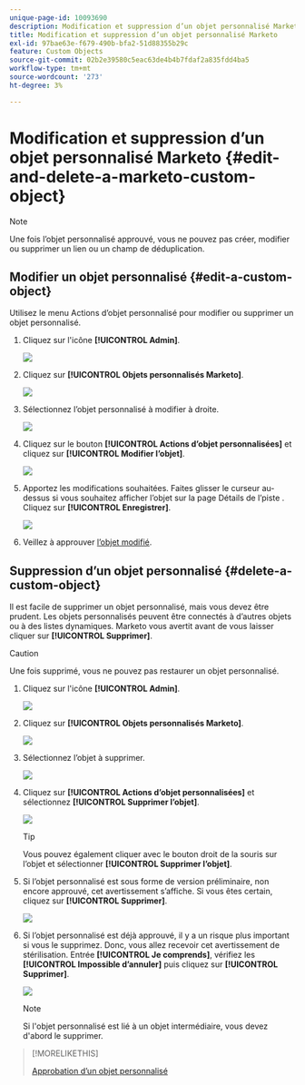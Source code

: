 ```yaml
---
unique-page-id: 10093690
description: Modification et suppression d’un objet personnalisé Marketo - Documents Marketo - Documentation du produit
title: Modification et suppression d’un objet personnalisé Marketo
exl-id: 97bae63e-f679-490b-bfa2-51d88355b29c
feature: Custom Objects
source-git-commit: 02b2e39580c5eac63de4b4b7fdaf2a835fdd4ba5
workflow-type: tm+mt
source-wordcount: '273'
ht-degree: 3%

---
```


# Modification et suppression d’un objet personnalisé Marketo {#edit-and-delete-a-marketo-custom-object}

>[!NOTE]
>
>Une fois l’objet personnalisé approuvé, vous ne pouvez pas créer, modifier ou supprimer un lien ou un champ de déduplication.

## Modifier un objet personnalisé {#edit-a-custom-object}

Utilisez le menu Actions d’objet personnalisé pour modifier ou supprimer un objet personnalisé.

1. Cliquez sur l&#39;icône **[!UICONTROL Admin]**.

   ![](assets/edit-and-delete-a-marketo-custom-object-1.png)

1. Cliquez sur **[!UICONTROL Objets personnalisés Marketo]**.

   ![](assets/edit-and-delete-a-marketo-custom-object-2.png)

1. Sélectionnez l’objet personnalisé à modifier à droite.

   ![](assets/edit-and-delete-a-marketo-custom-object-3.png)

1. Cliquez sur le bouton **[!UICONTROL Actions d’objet personnalisées]** et cliquez sur **[!UICONTROL Modifier l’objet]**.

   ![](assets/edit-and-delete-a-marketo-custom-object-4.png)

1. Apportez les modifications souhaitées. Faites glisser le curseur au-dessus si vous souhaitez afficher l’objet sur la page Détails de l’piste . Cliquez sur **[!UICONTROL Enregistrer]**.

   ![](assets/edit-and-delete-a-marketo-custom-object-5.png)

1. Veillez à approuver [l’objet modifié](/help/marketo/product-docs/administration/marketo-custom-objects/approve-a-custom-object.md).

## Suppression d’un objet personnalisé {#delete-a-custom-object}

Il est facile de supprimer un objet personnalisé, mais vous devez être prudent. Les objets personnalisés peuvent être connectés à d’autres objets ou à des listes dynamiques. Marketo vous avertit avant de vous laisser cliquer sur **[!UICONTROL Supprimer]**.

>[!CAUTION]
>
>Une fois supprimé, vous ne pouvez pas restaurer un objet personnalisé.

1. Cliquez sur l&#39;icône **[!UICONTROL Admin]**.

   ![](assets/edit-and-delete-a-marketo-custom-object-6.png)

1. Cliquez sur **[!UICONTROL Objets personnalisés Marketo]**.

   ![](assets/edit-and-delete-a-marketo-custom-object-7.png)

1. Sélectionnez l’objet à supprimer.

   ![](assets/edit-and-delete-a-marketo-custom-object-8.png)

1. Cliquez sur **[!UICONTROL Actions d’objet personnalisées]** et sélectionnez **[!UICONTROL Supprimer l’objet]**.

   ![](assets/edit-and-delete-a-marketo-custom-object-9.png)

   >[!TIP]
   >
   >Vous pouvez également cliquer avec le bouton droit de la souris sur l’objet et sélectionner **[!UICONTROL Supprimer l’objet]**.

1. Si l’objet personnalisé est sous forme de version préliminaire, non encore approuvé, cet avertissement s’affiche. Si vous êtes certain, cliquez sur **[!UICONTROL Supprimer]**.

   ![](assets/edit-and-delete-a-marketo-custom-object-10.png)

1. Si l’objet personnalisé est déjà approuvé, il y a un risque plus important si vous le supprimez. Donc, vous allez recevoir cet avertissement de stérilisation. Entrée **[!UICONTROL Je comprends]**, vérifiez les **[!UICONTROL Impossible d’annuler]** puis cliquez sur **[!UICONTROL Supprimer]**.

   ![](assets/edit-and-delete-a-marketo-custom-object-11.png)

   >[!NOTE]
   >
   >Si l&#39;objet personnalisé est lié à un objet intermédiaire, vous devez d&#39;abord le supprimer.

>[!MORELIKETHIS]
>
>[Approbation d’un objet personnalisé](/help/marketo/product-docs/administration/marketo-custom-objects/approve-a-custom-object.md)
